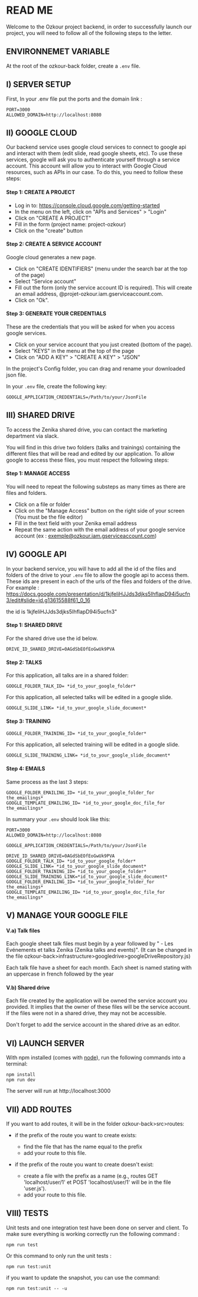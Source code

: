 # READ ME

Welcome to the Ozkour project backend, in order to successfully launch our project, you will need to follow all of the following steps to the letter.

## ENVIRONNEMET VARIABLE
At the root of the ozkour-back folder, create a ```.env``` file.

## I) SERVER SETUP
First, In your .env file put the ports and the domain link :
```
PORT=3000
ALLOWED_DOMAIN=http://localhost:8080
```

## II) GOOGLE CLOUD

Our backend service uses google cloud services to connect to google api and interact with them (edit slide, read google sheets, etc). 
To use these services, google will ask you to authenticate yourself through a service account. This account will allow you to interact with Google Cloud resources, such as APIs in our case. To do this, you need to follow these steps: 

#### Step 1: CREATE A PROJECT

* Log in to: https://console.cloud.google.com/getting-started 
* In the menu on the left, click on "APIs and Services" > "Login"  
* Click on "CREATE A PROJECT"
* Fill in the form (project name: project-ozkour)
* Click on the "create" button

#### Step 2: CREATE A SERVICE ACCOUNT

Google cloud generates a new page.

* Click on "CREATE IDENTIFIERS" (menu under the search bar at the top of the page)
* Select "Service account"
* Fill out the form (only the service account ID is required). This will create an email address, @projet-ozkour.iam.gserviceaccount.com. 
* Click on "Ok". 

#### Step 3: GENERATE YOUR CREDENTIALS 

These are the credentials that you will be asked for when you access google services. 

* Click on your service account that you just created (bottom of the page).
* Select "KEYS" in the menu at the top of the page
* Click on "ADD A KEY" > "CREATE A KEY" > "JSON"

In the project's Config folder, you can drag and rename your downloaded json file. 

In your ```.env``` file, create the following key: 

```
GOOGLE_APPLICATION_CREDENTIALS=/Path/to/your/JsonFile
```

## III) SHARED DRIVE

To access the Zenika shared drive, you can contact the marketing department via slack.

You will find in this drive two folders (talks and trainings) containing the different files that will be read and edited by our application. To allow google to access these files, you must respect the following steps: 

#### Step 1: MANAGE ACCESS

You will need to repeat the following substeps as many times as there are files and folders.  

* Click on a file or folder
* Click on the "Manage Access" button on the right side of your screen (You must be the file editor)
* Fill in the text field with your Zenika email address
* Repeat the same action with the email address of your google service account (ex : exemple@ozkour.iam.gserviceaccount.com) 

## IV) GOOGLE API

In your backend service, you will have to add all the id of the files and folders of the drive to your ```.env``` file to allow the google api to access them. These ids are present in each of the urls of the files and folders of the drive. For example : https://docs.google.com/presentation/d/1kjfeliHJJds3djks5IhflapD94i5ucfn3/edit#slide=id.g13615588f61_0_16

the id is 1kjfeliHJJds3djks5IhflapD94i5ucfn3"

#### Step 1: SHARED DRIVE 

For the shared drive use the id below.

```
DRIVE_ID_SHARED_DRIVE=0AGdSbEOfEoGwUk9PVA
```

#### Step 2: TALKS 

For this application, all talks are in a shared folder:

```
GOOGLE_FOLDER_TALK_ID= *id_to_your_google_folder*
```
For this application, all selected talks will be edited in a google slide. 

```
GOOGLE_SLIDE_LINK= *id_to_your_google_slide_document*
```

#### Step 3: TRAINING

```
GOOGLE_FOLDER_TRAINING_ID= *id_to_your_google_folder*
```
For this application, all selected training will be edited in a google slide. 

```
GOOGLE_SLIDE_TRAINING_LINK= *id_to_your_google_slide_document*
```

#### Step 4: EMAILS

Same process as the last 3 steps: 

```
GOOGLE_FOLDER_EMAILING_ID= *id_to_your_google_folder_for the_emailings*
GOOGLE_TEMPLATE_EMAILING_ID= *id_to_your_google_doc_file_for the_emailings*
```

In summary your ```.env``` should look like this: 

```
PORT=3000
ALLOWED_DOMAIN=http://localhost:8080

GOOGLE_APPLICATION_CREDENTIALS=/Path/to/your/JsonFile

DRIVE_ID_SHARED_DRIVE=0AGdSbEOfEoGwUk9PVA
GOOGLE_FOLDER_TALK_ID= *id_to_your_google_folder*
GOOGLE_SLIDE_LINK= *id_to_your_google_slide_document*
GOOGLE_FOLDER_TRAINING_ID= *id_to_your_google_folder*
GOOGLE_SLIDE_TRAINING_LINK=*id_to_your_google_slide_document*
GOOGLE_FOLDER_EMAILING_ID= *id_to_your_google_folder_for the_emailings*
GOOGLE_TEMPLATE_EMAILING_ID= *id_to_your_google_doc_file_for the_emailings*
```

## V) MANAGE YOUR GOOGLE FILE

#### V.a) Talk files
Each google sheet talk files must begin by a year followed by " - Les Evénements et talks Zenika  (Zenika talks and events)". (It can be changed in the file ozkour-back>infrastructure>googledrive>googleDriveRepository.js)

Each talk file have a sheet for each month.
Each sheet is named <month> stating with an uppercase in french followed by the year

#### V.b) Shared drive
Each file created by the application will be owned the service account you provided. It implies that the owner of these files will be the service account. If the files were not in a shared drive, they may not be accessible.

Don't forget to add the service account in the shared drive as an editor.

## VI) LAUNCH SERVER

With npm installed (comes with [node](https://nodejs.org/en/)), run the following commands into a terminal:
```
npm install
npm run dev
```
The server will run at http://localhost:3000

## VII) ADD ROUTES

If you want to add routes, it will be in the folder ozkour-back>src>routes:
* if the prefix of the route you want to create exists:
    * find the file that has the name equal to the prefix
    * add your route to this file.

* if the prefix of the route you want to create doesn't exist:
    * create a file with the prefix as a name (e.g., routes GET 'localhost/user/1' et POST 'localhost/user/1' will be in the file 'user.js').
    * add your route to this file.

## VIII) TESTS

Unit tests and one integration test have been done on server and client. 
To make sure everything is working correctly run the following command :
```
npm run test
```
Or this command to only run the unit tests : 
```
npm run test:unit 
```
if you want to update the snapshot, you can use the command:
```
npm run test:unit -- -u
```